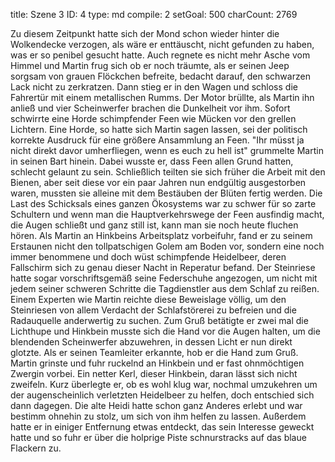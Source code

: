 title:          Szene 3
ID:             4
type:           md
compile:        2
setGoal:        500
charCount:      2769


Zu diesem Zeitpunkt hatte sich der Mond schon wieder hinter die Wolkendecke verzogen, als wäre er enttäuscht, nicht gefunden zu haben, was er so penibel gesucht hatte. Auch regnete es nicht mehr Asche vom Himmel und Martin frug sich ob er noch träumte, als er seinen Jeep sorgsam von grauen Flöckchen befreite, bedacht darauf, den schwarzen Lack nicht zu zerkratzen. Dann stieg er in den Wagen und schloss die Fahrertür mit einem metallischen Rumms. Der Motor brüllte, als Martin ihn anließ und vier Scheinwerfer brachen die Dunkelheit vor ihm. Sofort schwirrte eine Horde schimpfender Feen wie Mücken vor den grellen Lichtern. Eine Horde, so hatte sich Martin sagen lassen, sei der politisch korrekte Ausdruck für eine größere Ansammlung an Feen. "Ihr müsst ja nicht direkt davor umherfliegen, wenn es euch zu hell ist" grummelte Martin in seinen Bart hinein.
Dabei wusste er, dass Feen allen Grund hatten, schlecht gelaunt zu sein. Schließlich teilten sie sich früher die Arbeit mit den Bienen, aber seit diese vor ein paar Jahren nun endgültig ausgestorben waren, mussten sie alleine mit dem Bestäuben der Blüten fertig werden. Die Last des Schicksals eines ganzen Ökosystems war zu schwer für so zarte Schultern und wenn man die Hauptverkehrswege der Feen ausfindig macht, die Augen schließt und ganz still ist, kann man sie noch heute fluchen hören.
Als Martin an Hinkbeins Arbeitsplatz vorbeifuhr, fand er zu seinem Erstaunen nicht den tollpatschigen Golem am Boden vor, sondern eine noch immer benommene und doch wüst schimpfende Heidelbeer, deren Fallschirm sich zu genau dieser Nacht in Reperatur befand. Der Steinriese hatte sogar vorschriftsgemäß seine Federschuhe angezogen, um nicht mit jedem seiner schweren Schritte die Tagdienstler aus dem Schlaf zu reißen.
Einem Experten wie Martin reichte diese Beweislage völlig, um den Steinriesen von allem Verdacht der Schlafstörerei zu befreien und die Radauquelle anderwertig zu suchen. Zum Gruß betätigte er zwei mal die Lichthupe und Hinkbein musste sich die Hand vor die Augen halten, um die blendenden Scheinwerfer abzuwehren, in dessen Licht er nun direkt glotzte. Als er seinen Teamleiter erkannte, hob er die Hand zum Gruß.
Martin grinste und fuhr ruckelnd an Hinkbein und er fast ohnmöchtigen Zwergin vorbei. Ein netter Kerl, dieser Hinkbein, daran lässt sich nicht zweifeln. Kurz überlegte er, ob es wohl klug war, nochmal umzukehren um der augenscheinlich verletzten Heidelbeer zu helfen, doch entschied sich dann dagegen. Die alte Heidi hatte schon ganz Anderes erlebt und war bestimm ohnehin zu stolz, um sich von ihm helfen zu lassen. Außerdem hatte er in einiger Entfernung etwas entdeckt, das sein Interesse geweckt hatte und so fuhr er über die holprige Piste schnurstracks auf das blaue Flackern zu.